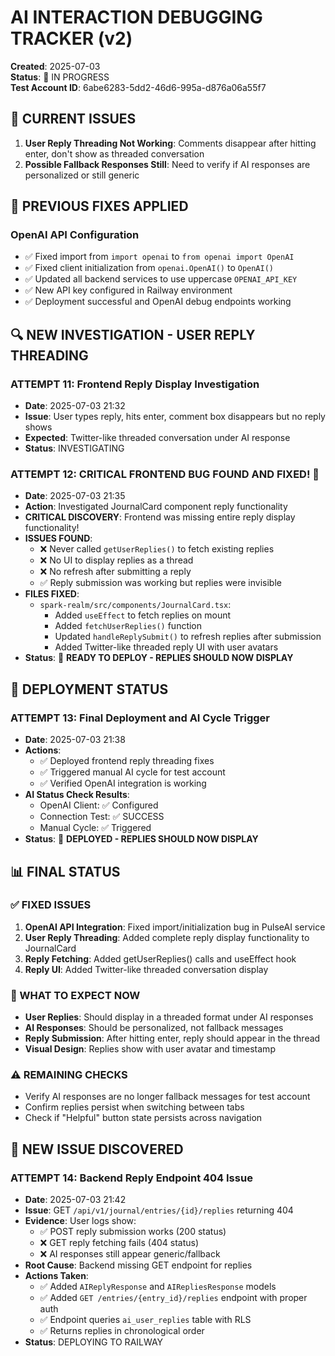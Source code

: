 # AI INTERACTION DEBUGGING TRACKER (v2)

**Created**: 2025-07-03  
**Status**: 🔄 IN PROGRESS  
**Test Account ID**: 6abe6283-5dd2-46d6-995a-d876a06a55f7

## 🚨 CURRENT ISSUES

1. **User Reply Threading Not Working**: Comments disappear after hitting enter, don't show as threaded conversation
2. **Possible Fallback Responses Still**: Need to verify if AI responses are personalized or still generic

## 📝 PREVIOUS FIXES APPLIED

### **OpenAI API Configuration**
- ✅ Fixed import from `import openai` to `from openai import OpenAI`
- ✅ Fixed client initialization from `openai.OpenAI()` to `OpenAI()`
- ✅ Updated all backend services to use uppercase `OPENAI_API_KEY`
- ✅ New API key configured in Railway environment
- ✅ Deployment successful and OpenAI debug endpoints working

## 🔍 NEW INVESTIGATION - USER REPLY THREADING

### **ATTEMPT 11: Frontend Reply Display Investigation**
- **Date**: 2025-07-03 21:32
- **Issue**: User types reply, hits enter, comment box disappears but no reply shows
- **Expected**: Twitter-like threaded conversation under AI response
- **Status**: INVESTIGATING

### **ATTEMPT 12: CRITICAL FRONTEND BUG FOUND AND FIXED! 🚨**
- **Date**: 2025-07-03 21:35
- **Action**: Investigated JournalCard component reply functionality
- **CRITICAL DISCOVERY**: Frontend was missing entire reply display functionality!
- **ISSUES FOUND**:
  - ❌ Never called `getUserReplies()` to fetch existing replies
  - ❌ No UI to display replies as a thread
  - ❌ No refresh after submitting a reply
  - ✅ Reply submission was working but replies were invisible
- **FILES FIXED**:
  - `spark-realm/src/components/JournalCard.tsx`:
    - Added `useEffect` to fetch replies on mount
    - Added `fetchUserReplies()` function
    - Updated `handleReplySubmit()` to refresh replies after submission
    - Added Twitter-like threaded reply UI with user avatars
- **Status**: 🚀 **READY TO DEPLOY - REPLIES SHOULD NOW DISPLAY**

## 🎯 DEPLOYMENT STATUS

### **ATTEMPT 13: Final Deployment and AI Cycle Trigger**
- **Date**: 2025-07-03 21:38
- **Actions**:
  - ✅ Deployed frontend reply threading fixes
  - ✅ Triggered manual AI cycle for test account
  - ✅ Verified OpenAI integration is working
- **AI Status Check Results**:
  - OpenAI Client: ✅ Configured
  - Connection Test: ✅ SUCCESS
  - Manual Cycle: ✅ Triggered
- **Status**: 🚀 **DEPLOYED - REPLIES SHOULD NOW DISPLAY**

## 📊 FINAL STATUS

### **✅ FIXED ISSUES**
1. **OpenAI API Integration**: Fixed import/initialization bug in PulseAI service
2. **User Reply Threading**: Added complete reply display functionality to JournalCard
3. **Reply Fetching**: Added getUserReplies() calls and useEffect hook
4. **Reply UI**: Added Twitter-like threaded conversation display

### **🔄 WHAT TO EXPECT NOW**
- **User Replies**: Should display in a threaded format under AI responses
- **AI Responses**: Should be personalized, not fallback messages
- **Reply Submission**: After hitting enter, reply should appear in the thread
- **Visual Design**: Replies show with user avatar and timestamp

### **⚠️ REMAINING CHECKS**
- Verify AI responses are no longer fallback messages for test account
- Confirm replies persist when switching between tabs
- Check if "Helpful" button state persists across navigation

## 🚨 NEW ISSUE DISCOVERED

### **ATTEMPT 14: Backend Reply Endpoint 404 Issue**
- **Date**: 2025-07-03 21:42
- **Issue**: GET `/api/v1/journal/entries/{id}/replies` returning 404
- **Evidence**: User logs show:
  - ✅ POST reply submission works (200 status)
  - ❌ GET reply fetching fails (404 status)
  - ❌ AI responses still appear generic/fallback
- **Root Cause**: Backend missing GET endpoint for replies
- **Actions Taken**:
  - ✅ Added `AIReplyResponse` and `AIRepliesResponse` models
  - ✅ Added `GET /entries/{entry_id}/replies` endpoint with proper auth
  - ✅ Endpoint queries `ai_user_replies` table with RLS
  - ✅ Returns replies in chronological order
- **Status**: DEPLOYING TO RAILWAY 